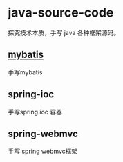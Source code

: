 # java-source-code
探究技术本质，手写 java 各种框架源码。
## <a href="https://github.com/telzhou618/java-source-code/tree/main/mybatis">mybatis</a>
手写mybatis
## spring-ioc
手写spring ioc 容器
## spring-webmvc 
手写 spring webmvc框架